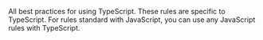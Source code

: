 All best practices for using TypeScript. These rules are specific to TypeScript.
For rules standard with JavaScript, you can use any JavaScript rules with TypeScript.